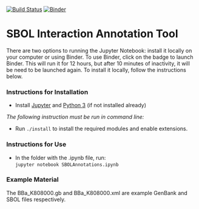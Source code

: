 [![Build Status](https://travis-ci.org/TASBE/SBOL-Annotator.svg?branch=master)](https://travis-ci.org/TASBE/SBOL-Annotator)
[![Binder](https://mybinder.org/badge_logo.svg)](https://mybinder.org/v2/gh/TASBE/SBOL-Annotator/master)
# SBOL Interaction Annotation Tool
There are two options to running the Jupyter Notebook: install it locally on your computer or using Binder. To use Binder, click on the badge to launch Binder. This will run it for 12 hours, but after 10 minutes of inactivity, it will be need to be launched again. To install it locally, follow the instructions below.
### Instructions for Installation
- Install [Jupyter](https://jupyter.org/install) and [Python 3](https://www.python.org/downloads/) (if not installed already)  
  
  
_The following instruction must be run in command line:_  
- Run `./install` to install the required modules and enable extensions.

### Instructions for Use
- In the folder with the .ipynb file, run:  
    `jupyter notebook SBOLAnnotations.ipynb`
### Example Material
The BBa_K808000.gb and BBa_K808000.xml are example GenBank and SBOL files respectively.
